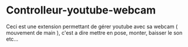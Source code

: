 # Controlleur-youtube-webcam
Ceci est une extension permettant de gérer youtube avec sa webcam ( mouvement de main ), c'est a dire mettre en pose, monter, baisser le son etc...
